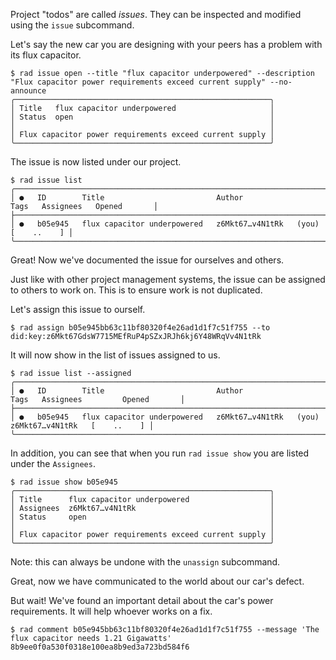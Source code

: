 Project "todos" are called *issues*.  They can be inspected and
modified using the `issue` subcommand.

Let's say the new car you are designing with your peers has a problem with its flux capacitor.

```
$ rad issue open --title "flux capacitor underpowered" --description "Flux capacitor power requirements exceed current supply" --no-announce
╭─────────────────────────────────────────────────────────╮
│ Title   flux capacitor underpowered                     │
│ Status  open                                            │
│                                                         │
│ Flux capacitor power requirements exceed current supply │
╰─────────────────────────────────────────────────────────╯
```

The issue is now listed under our project.

```
$ rad issue list
╭───────────────────────────────────────────────────────────────────────────────────────────────────────╮
│ ●   ID        Title                         Author                    Tags   Assignees   Opened       │
├───────────────────────────────────────────────────────────────────────────────────────────────────────┤
│ ●   b05e945   flux capacitor underpowered   z6Mkt67…v4N1tRk   (you)                      [    ..    ] │
╰───────────────────────────────────────────────────────────────────────────────────────────────────────╯
```

Great! Now we've documented the issue for ourselves and others.

Just like with other project management systems, the issue can be assigned to
others to work on.  This is to ensure work is not duplicated.

Let's assign this issue to ourself.

```
$ rad assign b05e945bb63c11bf80320f4e26ad1d1f7c51f755 --to did:key:z6Mkt67GdsW7715MEfRuP4pSZxJRJh6kj6Y48WRqVv4N1tRk
```

It will now show in the list of issues assigned to us.

```
$ rad issue list --assigned
╭─────────────────────────────────────────────────────────────────────────────────────────────────────────────╮
│ ●   ID        Title                         Author                    Tags   Assignees         Opened       │
├─────────────────────────────────────────────────────────────────────────────────────────────────────────────┤
│ ●   b05e945   flux capacitor underpowered   z6Mkt67…v4N1tRk   (you)          z6Mkt67…v4N1tRk   [    ..    ] │
╰─────────────────────────────────────────────────────────────────────────────────────────────────────────────╯
```

In addition, you can see that when you run `rad issue show` you are listed under the `Assignees`.

```
$ rad issue show b05e945
╭─────────────────────────────────────────────────────────╮
│ Title      flux capacitor underpowered                  │
│ Assignees  z6Mkt67…v4N1tRk                              │
│ Status     open                                         │
│                                                         │
│ Flux capacitor power requirements exceed current supply │
╰─────────────────────────────────────────────────────────╯
```

Note: this can always be undone with the `unassign` subcommand.

Great, now we have communicated to the world about our car's defect.

But wait! We've found an important detail about the car's power requirements.
It will help whoever works on a fix.

```
$ rad comment b05e945bb63c11bf80320f4e26ad1d1f7c51f755 --message 'The flux capacitor needs 1.21 Gigawatts'
8b9ee0f0a530f0318e100ea8b9ed3a723bd584f6
```
